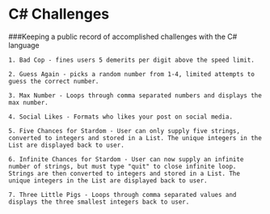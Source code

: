 # C# Challenges

###Keeping a public record of accomplished challenges with the C# language

    1. Bad Cop - fines users 5 demerits per digit above the speed limit.

    2. Guess Again - picks a random number from 1-4, limited attempts to guess the correct number.

    3. Max Number - Loops through comma separated numbers and displays the max number.

    4. Social Likes - Formats who likes your post on social media.

    5. Five Chances for Stardom - User can only supply five strings, converted to integers and stored in a List. The unique integers in the List are displayed back to user.

    6. Infinite Chances for Stardom - User can now supply an infinite number of strings, but must type "quit" to close infinite loop. Strings are then converted to integers and stored in a List. The unique integers in the List are displayed back to user.

    7. Three Little Pigs - Loops through comma separated values and displays the three smallest integers back to user.